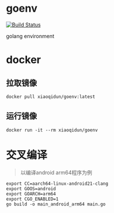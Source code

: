 # goenv
[![Build Status](https://drone.aite.xyz/api/badges/xiaoqidun/goenv/status.svg)](https://drone.aite.xyz/xiaoqidun/goenv)

golang environment

# docker

## 拉取镜像
```
docker pull xiaoqidun/goenv:latest
```

## 运行镜像
```
docker run -it --rm xiaoqidun/goenv
```

# 交叉编译
> 以编译android arm64程序为例

```shell
export CC=aarch64-linux-android21-clang
export GOOS=android
export GOARCH=arm64
export CGO_ENABLED=1
go build -o main_android_arm64 main.go
```